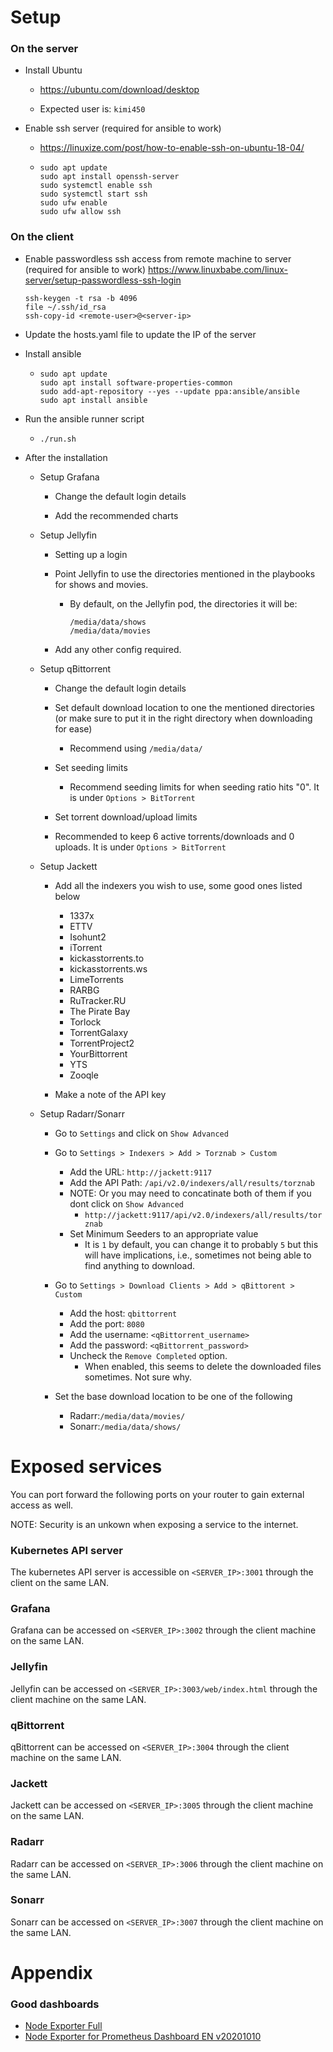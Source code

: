 # Setup
### On the server

- Install Ubuntu
  - https://ubuntu.com/download/desktop
  
  - Expected user is: `kimi450`

- Enable ssh server (required for ansible to work)
  - https://linuxize.com/post/how-to-enable-ssh-on-ubuntu-18-04/
  
  -  ```
     sudo apt update
     sudo apt install openssh-server
     sudo systemctl enable ssh
     sudo systemctl start ssh
     sudo ufw enable
     sudo ufw allow ssh
     ```

### On the client

- Enable passwordless ssh access from remote machine to server (required for ansible to work)
    https://www.linuxbabe.com/linux-server/setup-passwordless-ssh-login
    ```
    ssh-keygen -t rsa -b 4096
    file ~/.ssh/id_rsa
    ssh-copy-id <remote-user>@<server-ip>
    ```

- Update the hosts.yaml file to update the IP of the server

- Install ansible
  - ```
    sudo apt update
    sudo apt install software-properties-common
    sudo add-apt-repository --yes --update ppa:ansible/ansible
    sudo apt install ansible
    ```

- Run the ansible runner script
  - `./run.sh`

- After the installation

  - Setup Grafana 
    - Change the default login details 
    
    - Add the recommended charts

  - Setup Jellyfin
    - Setting up a login 
    
    - Point Jellyfin to use the directories mentioned in the playbooks for shows and movies.
      - By default, on the Jellyfin pod, the directories it will be:
        ```
        /media/data/shows
        /media/data/movies
        ```
    
    - Add any other config required.

  - Setup qBittorrent
    - Change the default login details 
    
    - Set default download location to one the mentioned directories (or make sure to put it in the right directory when downloading for ease)
      - Recommend using ``/media/data/``
    
    - Set seeding limits
      - Recommend seeding limits for when seeding ratio hits "0". It is under ``Options > BitTorrent``
    
    - Set torrent download/upload limits
     - Recommended to keep 6 active torrents/downloads and 0 uploads. It is under ``Options > BitTorrent``
  
  - Setup Jackett
    - Add all the indexers you wish to use, some good ones listed below
      - 1337x
      - ETTV
      - Isohunt2
      - iTorrent
      - kickasstorrents.to
      - kickasstorrents.ws
      - LimeTorrents
      - RARBG
      - RuTracker.RU
      - The Pirate Bay
      - Torlock
      - TorrentGalaxy
      - TorrentProject2
      - YourBittorrent
      - YTS
      - Zooqle
   
    - Make a note of the API key

  - Setup Radarr/Sonarr
    - Go to ``Settings`` and click on ``Show Advanced``
   
    - Go to ``Settings > Indexers > Add > Torznab > Custom``
      - Add the URL: ``http://jackett:9117``
      - Add the API Path: ``/api/v2.0/indexers/all/results/torznab``
      - NOTE: Or you may need to concatinate both of them if you dont click on ``Show Advanced``
        - ``http://jackett:9117/api/v2.0/indexers/all/results/torznab``
      - Set Minimum Seeders to an appropriate value
        - It is ``1`` by default, you can change it to probably ``5`` but this will have implications, i.e., sometimes not being able to find anything to download.
    
    - Go to ``Settings > Download Clients > Add > qBittorent > Custom``
      - Add the host: ``qbittorrent``
      - Add the port: ``8080``
      - Add the username: ``<qBittorrent_username>``
      - Add the password: ``<qBittorrent_password>``
      - Uncheck the ``Remove Completed`` option.
        - When enabled, this seems to delete the downloaded files sometimes. Not sure why.
   
    - Set the base download location to be one of the following
      - Radarr:``/media/data/movies/``
      - Sonarr:``/media/data/shows/``

# Exposed services
You can port forward the following ports on your router to gain external access as well.

NOTE: Security is an unkown when exposing a service to the internet.

### Kubernetes API server
The kubernetes API server is accessible on `<SERVER_IP>:3001` through the client on the same LAN.

### Grafana
Grafana can be accessed on `<SERVER_IP>:3002` through the client machine on the same LAN.

### Jellyfin
Jellyfin can be accessed on `<SERVER_IP>:3003/web/index.html` through the client machine on the same LAN.

### qBittorrent
qBittorrent can be accessed on `<SERVER_IP>:3004` through the client machine on the same LAN.

### Jackett
Jackett can be accessed on `<SERVER_IP>:3005` through the client machine on the same LAN.

### Radarr
Radarr can be accessed on `<SERVER_IP>:3006` through the client machine on the same LAN.

### Sonarr
Sonarr can be accessed on `<SERVER_IP>:3007` through the client machine on the same LAN.


# Appendix

### Good dashboards
- [Node Exporter Full](https://grafana.com/grafana/dashboards/1860)
- [Node Exporter for Prometheus Dashboard EN v20201010](https://grafana.com/grafana/dashboards/11074)
